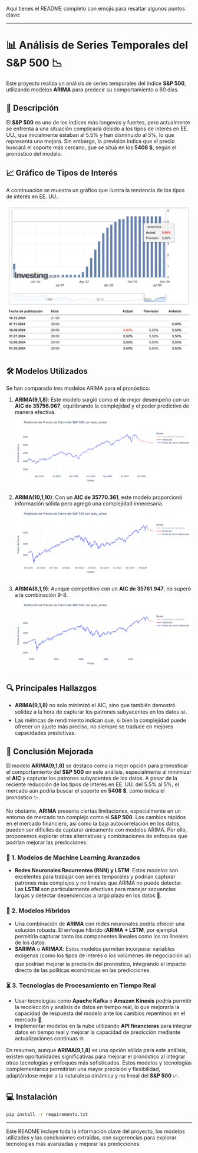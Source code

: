Aquí tienes el README completo con emojis para resaltar algunos puntos clave:

---

# 📊 Análisis de Series Temporales del S&P 500 📉

Este proyecto realiza un análisis de series temporales del índice **S&P 500**, utilizando modelos **ARIMA** para predecir su comportamiento a 60 días.

## 📄 Descripción

El **S&P 500** es uno de los índices más longevos y fuertes, pero actualmente se enfrenta a una situación complicada debido a los tipos de interés en EE. UU., que inicialmente estaban al 5.5% y han disminuido al 5%, lo que representa una mejora. Sin embargo, la previsión indica que el precio buscará el soporte más cercano, que se sitúa en los **5408 $**, según el pronóstico del modelo.

## 📈 Gráfico de Tipos de Interés

A continuación se muestra un gráfico que ilustra la tendencia de los tipos de interés en EE. UU.:

![Gráfico de Tipos de Interés](./tipos_i.png)

## 🛠️ Modelos Utilizados

Se han comparado tres modelos ARIMA para el pronóstico:

1. **ARIMA(9,1,8)**: Este modelo surgió como el de mejor desempeño con un **AIC de 35756.067**, equilibrando la complejidad y el poder predictivo de manera efectiva.
   ![Best Model](./newplot_best.png)

2. **ARIMA(10,1,10)**: Con un **AIC de 35770.361**, este modelo proporcionó información sólida pero agregó una complejidad innecesaria.
   ![plot1](./newplot1.png)

3. **ARIMA(8,1,9)**: Aunque competitivo con un **AIC de 35761.947**, no superó a la combinación 9-8.
   ![plot2](./newplot.png)

## 🔍 Principales Hallazgos

- **ARIMA(9,1,8)** no solo minimizó el AIC, sino que también demostró solidez a la hora de capturar los patrones subyacentes en los datos 📊.
- Las métricas de rendimiento indican que, si bien la complejidad puede ofrecer un ajuste más preciso, no siempre se traduce en mejores capacidades predictivas.

## 🚀 Conclusión Mejorada

El modelo **ARIMA(9,1,8)** se destacó como la mejor opción para pronosticar el comportamiento del **S&P 500** en este análisis, especialmente al minimizar el **AIC** y capturar los patrones subyacentes de los datos. A pesar de la reciente reducción de los tipos de interés en EE. UU. del 5.5% al 5%, el mercado aún podría buscar el soporte en **5408 $**, como indica el pronóstico 📉.

No obstante, **ARIMA** presenta ciertas limitaciones, especialmente en un entorno de mercado tan complejo como el **S&P 500**. Los cambios rápidos en el mercado financiero, así como la baja autocorrelación en los datos, pueden ser difíciles de capturar únicamente con modelos ARIMA. Por ello, proponemos explorar otras alternativas y combinaciones de enfoques que podrían mejorar las predicciones:

### 🔧 1. Modelos de Machine Learning Avanzados

- **Redes Neuronales Recurrentes (RNN) y LSTM**: Estos modelos son excelentes para trabajar con series temporales y podrían capturar patrones más complejos y no lineales que ARIMA no puede detectar. Las **LSTM** son particularmente efectivas para manejar secuencias largas y detectar dependencias a largo plazo en los datos 🔄.

### 🔗 2. Modelos Híbridos

- Una combinación de **ARIMA** con redes neuronales podría ofrecer una solución robusta. El enfoque híbrido (**ARIMA + LSTM**, por ejemplo) permitiría capturar tanto los componentes lineales como los no lineales de los datos.
- **SARIMA** o **ARIMAX**: Estos modelos permiten incorporar variables exógenas (como los tipos de interés o los volúmenes de negociación 📊) que podrían mejorar la precisión del pronóstico, integrando el impacto directo de las políticas económicas en las predicciones.

### ⏳ 3. Tecnologías de Procesamiento en Tiempo Real

- Usar tecnologías como **Apache Kafka** o **Amazon Kinesis** podría permitir la recolección y análisis de datos en tiempo real, lo que mejoraría la capacidad de respuesta del modelo ante los cambios repentinos en el mercado 🚀.
- Implementar modelos en la nube utilizando **API financieras** para integrar datos en tiempo real y mejorar la capacidad de predicción mediante actualizaciones continuas 🌐.

En resumen, aunque **ARIMA(9,1,8)** es una opción sólida para este análisis, existen oportunidades significativas para mejorar el pronóstico al integrar otras tecnologías y enfoques más sofisticados. Estos modelos y tecnologías complementarios permitirían una mayor precisión y flexibilidad, adaptándose mejor a la naturaleza dinámica y no lineal del **S&P 500** 📈.

## 💻 Instalación

```bash
pip install -r requirements.txt
```

---

Este README incluye toda la información clave del proyecto, los modelos utilizados y las conclusiones extraídas, con sugerencias para explorar tecnologías más avanzadas y mejorar las predicciones.
